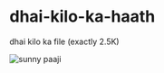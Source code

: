 # dhai-kilo-ka-haath

dhai kilo ka file (exactly 2.5K)

![sunny paaji](http://www.theunrealtimes.com/wp-content/uploads/2012/08/sunny-deol.jpg)
